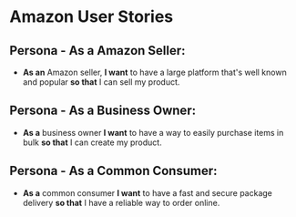 # Amazon User Stories

## Persona - As a Amazon Seller:

- **As an** Amazon seller, **I want** to have a large platform that's well known and popular **so that** I can sell my product.

## Persona - As a Business Owner:

- **As a** business owner **I want** to have a way to easily purchase items in bulk **so that** I can create my product. 

## Persona - As a Common Consumer:

- **As a** common consumer **I want** to have a fast and secure package delivery **so that** I have a reliable way to order online.